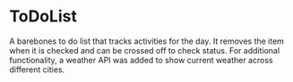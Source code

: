 # ToDoList
A barebones to do list that tracks activities for the day. It removes the item when it is checked and can be crossed off to check status. For additional functionality, a weather API was added to show current weather across different cities.
